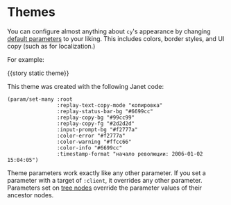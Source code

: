 # Themes

You can configure almost anything about `cy`'s appearance by changing [default parameters](/default-parameters.md) to your liking. This includes colors, border styles, and UI copy (such as for localization.)

For example:

{{story static theme}}

This theme was created with the following Janet code:

```janet
(param/set-many :root
                :replay-text-copy-mode "копировка"
                :replay-status-bar-bg "#6699cc"
                :replay-copy-bg "#99cc99"
                :replay-copy-fg "#2d2d2d"
                :input-prompt-bg "#f2777a"
                :color-error "#f2777a"
                :color-warning "#ffcc66"
                :color-info "#6699cc"
                :timestamp-format "начало революции: 2006-01-02 15:04:05")
```

Theme parameters work exactly like any other parameter. If you set a parameter with a target of `:client`, it overrides any other parameter. Parameters set on [tree nodes](/groups-and-panes.md#groups) override the parameter values of their ancestor nodes.
